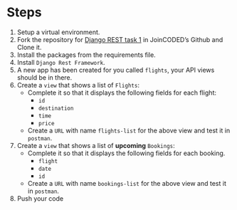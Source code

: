 # Steps

1. Setup a virtual environment.
2. Fork the repository for [Django REST task 1](https://github.com/JoinCODED/REST_task_01/) in JoinCODED’s Github and Clone it.
3. Install the packages from the requirements file.
4. Install `Django Rest Framework`.
5. A new app has been created for you called `flights`, your API views should be in there.
6. Create a `view` that shows a list of `Flights`:
   - Complete it so that it displays the following fields for each flight:
     - `id`
     - `destination`
     - `time`
     - `price`
   - Create a `URL` with name `flights-list` for the above view and test it in `postman`.
7. Create a `view` that shows a list of **upcoming** `Bookings`:
   - Complete it so that it displays the following fields for each booking.
     - `flight`
     - `date`
     - `id`
   - Create a `URL` with name `bookings-list` for the above view and test it in `postman`.
8. Push your code
